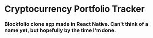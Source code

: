 # Cryptocurrency Portfolio Tracker
### Blockfolio clone app made in React Native. Can't think of a name yet, but hopefully by the time I'm done. 